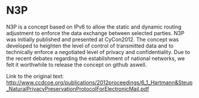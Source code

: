 N3P
===

N3P is a concept based on IPv6 to allow the static and dynamic routing adjustment to enforce the data exchange between selected parties. N3P was initially published and presented at CyCon2012. The concept was developed to heighten the level of control of transmitted data and to technically enforce a negotiated level of privacy and confidentiality. Due to the recent debates regarding the establishment of national networks, we felt it worthwhile to release the concept on github aswell.

Link to the original text: http://www.ccdcoe.org/publications/2012proceedings/6_1_Hartmann&Steup_NaturalPrivacyPreservationProtocolForElectronicMail.pdf
